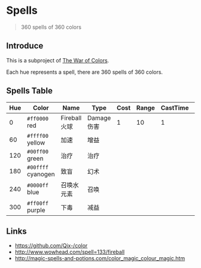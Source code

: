 # Spells

> 360 spells of 360 colors

## Introduce

This is a subproject of [The War of Colors](https://github.com/xcatliu/the-war-of-colors).

Each hue represents a spell, there are 360 spells of 360 colors.

## Spells Table

| Hue | Color | Name | Type | Cost | Range | CastTime | Cooldown | Ability | Affects | Effects | Comments |
| --- | --- | --- | --- | --- | --- | --- | --- | --- | --- | --- | --- |
| 0  | `#ff0000` red | Fireball 火球 | Damage 伤害 | 1 | 10 | 1 | 0 | Unit Target | Enemy Units | Damage-10-Fire | |
| 60 | `#ffff00` yellow | 加速 | 增益
| 120 | `#00ff00` green | 治疗 | 治疗
| 180 | `#00ffff` cyanogen | 致盲 | 幻术
| 240 | `#0000ff` blue | 召唤水元素 | 召唤
| 300 | `#ff00ff` purple | 下毒 | 减益

## Links

- https://github.com/Qix-/color
- http://www.wowhead.com/spell=133/fireball
- http://magic-spells-and-potions.com/color_magic_colour_magic.htm
